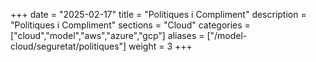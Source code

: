 +++
date        = "2025-02-17"
title       = "Polítiques i Compliment"
description = "Polítiques i Compliment"
sections    = "Cloud"
categories  = ["cloud","model","aws","azure","gcp"]
aliases     = ["/model-cloud/seguretat/politiques"]
weight      = 3
+++






